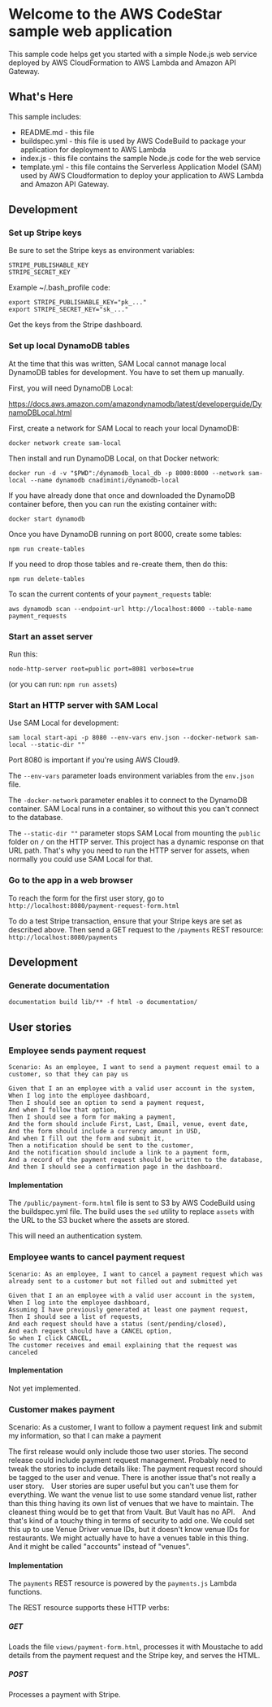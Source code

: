 Welcome to the AWS CodeStar sample web application
==================================================

This sample code helps get you started with a simple Node.js web service deployed by AWS CloudFormation to AWS Lambda and Amazon API Gateway.

What's Here
-----------

This sample includes:

* README.md - this file
* buildspec.yml - this file is used by AWS CodeBuild to package your
  application for deployment to AWS Lambda
* index.js - this file contains the sample Node.js code for the web service
* template.yml - this file contains the Serverless Application Model (SAM) used
  by AWS Cloudformation to deploy your application to AWS Lambda and Amazon API
  Gateway.

Development
-----------

### Set up Stripe keys

Be sure to set the Stripe keys as environment variables:

    STRIPE_PUBLISHABLE_KEY
    STRIPE_SECRET_KEY

Example ~/.bash_profile code:

    export STRIPE_PUBLISHABLE_KEY="pk_..."
    export STRIPE_SECRET_KEY="sk_..."

Get the keys from the Stripe dashboard.

### Set up local DynamoDB tables

At the time that this was written, SAM Local cannot manage local DynamoDB tables for development.  You have to set them up manually.

First, you will need DynamoDB Local:

https://docs.aws.amazon.com/amazondynamodb/latest/developerguide/DynamoDBLocal.html

First, create a network for SAM Local to reach your local DynamoDB:

    docker network create sam-local

Then install and run DynamoDB Local, on that Docker network:

    docker run -d -v "$PWD":/dynamodb_local_db -p 8000:8000 --network sam-local --name dynamodb cnadiminti/dynamodb-local

If you have already done that once and downloaded the DynamoDB container before, then you can run the existing container with:

    docker start dynamodb

Once you have DynamoDB running on port 8000, create some tables:

    npm run create-tables

If you need to drop those tables and re-create them, then do this:

    npm run delete-tables

To scan the current contents of your ```payment_requests``` table:

    aws dynamodb scan --endpoint-url http://localhost:8000 --table-name payment_requests

### Start an asset server

Run this:

    node-http-server root=public port=8081 verbose=true

(or you can run: ```npm run assets```)

### Start an HTTP server with SAM Local

Use SAM Local for development:

    sam local start-api -p 8080 --env-vars env.json --docker-network sam-local --static-dir ""

Port 8080 is important if you're using AWS Cloud9.

The ```--env-vars``` parameter loads environment variables from the ```env.json``` file.

The ```-docker-network``` parameter enables it to connect to the DynamoDB container.  SAM Local runs in a container, so without this you can't connect to the database.

The ```--static-dir ""``` parameter stops SAM Local from mounting the ```public``` folder on ```/``` on the HTTP server.  This project has a dynamic response on that URL path.  That's why you need to run the HTTP server for assets, when normally you could use SAM Local for that.

### Go to the app in a web browser

To reach the form for the first user story, go to ```http://localhost:8080/payment-request-form.html```

To do a test Stripe transaction, ensure that your Stripe keys are set as described above.  Then send a GET request to the ```/payments``` REST resource: ```http://localhost:8080/payments```

Development
-----------

### Generate documentation

    documentation build lib/** -f html -o documentation/

User stories
------------

### Employee sends payment request

    Scenario: As an employee, I want to send a payment request email to a customer, so that they can pay us

    Given that I an an employee with a valid user account in the system,
    When I log into the employee dashboard,
    Then I should see an option to send a payment request,
    And when I follow that option,
    Then I should see a form for making a payment,
    And the form should include First, Last, Email, venue, event date,
    And the form should include a currency amount in USD,
    And when I fill out the form and submit it,
    Then a notification should be sent to the customer,
    And the notification should include a link to a payment form,
    And a record of the payment request should be written to the database,
    And then I should see a confirmation page in the dashboard.

#### Implementation

The ```/public/payment-form.html``` file is sent to S3 by AWS CodeBuild using the buildspec.yml file.  The build uses the ```sed``` utility to replace ```assets``` with the URL to the S3 bucket where the assets are stored.

This will need an authentication system.

### Employee wants to cancel payment request

    Scenario: As an employee, I want to cancel a payment request which was already sent to a customer but not filled out and submitted yet

    Given that I an an employee with a valid user account in the system,
    When I log into the employee dashboard,
    Assuming I have previously generated at least one payment request,
    Then I should see a list of requests,
    And each request should have a status (sent/pending/closed),
    And each request should have a CANCEL option,
    So when I click CANCEL,
    The customer receives and email explaining that the request was canceled

#### Implementation

Not yet implemented.

### Customer makes payment

  Scenario: As a customer, I want to follow a payment request link and submit my information, so that I can make a payment

  The first release would only include those two user stories.
  The second release could include payment request management.
  Probably need to tweak the stories to include details like: The payment request record should be tagged to the user and venue.
  There is another issue that's not really a user story.  User stories are super useful but you can't use them for everything.
  We want the venue list to use some standard venue list, rather than this thing having its own list of venues that we have to maintain.
  The cleanest thing would be to get that from Vault.
  But Vault has no API.  And that's kind of a touchy thing in terms of security to add one.
  We could set this up to use Venue Driver venue IDs, but it doesn't know venue IDs for restaurants.
  We might actually have to have a venues table in this thing.  And it might be called "accounts" instead of "venues".

#### Implementation

The ```payments``` REST resource is powered by the ```payments.js``` Lambda functions.

The REST resource supports these HTTP verbs:

##### GET

Loads the file ```views/payment-form.html```, processes it with Moustache to add details from the payment request and the Stripe key, and serves the HTML.

##### POST

Processes a payment with Stripe.